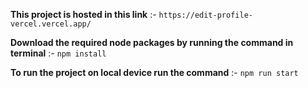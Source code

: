 **This project is hosted in this link** :- `https://edit-profile-vercel.vercel.app/`

**Download the required node packages by running the command in terminal** :- `npm install`

**To run the project on local device run the command** :- `npm run start`

